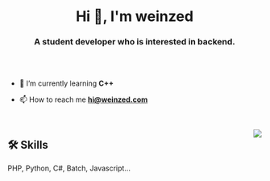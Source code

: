 <h1 align="center">Hi 👋, I'm weinzed</h1>
<h3 align="center">A student developer who is interested in backend.</h3>
<br>
<br>

- 🌱 I’m currently learning **C++**

- 📫 How to reach me **hi@weinzed.com**

<br>
<p align="right">
  <a href="https://weinzed.com">
  <img src="https://komarev.com/ghpvc/?username=weinzed&color=dc143c" align="right" />
</a>
</p>

## 🛠 Skills
PHP, Python, C#, Batch, Javascript...
